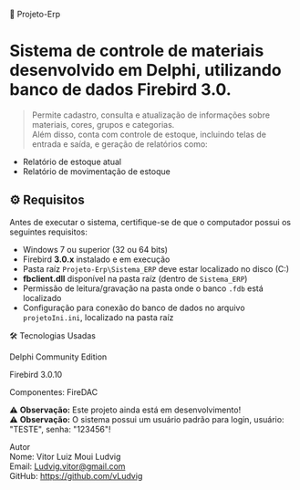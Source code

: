 🧾 Projeto-Erp

# Sistema de controle de materiais desenvolvido em Delphi, utilizando banco de dados Firebird 3.0. 
> Permite cadastro, consulta e atualização de informações sobre materiais, cores, grupos e categorias.  
> Além disso, conta com controle de estoque, incluindo telas de entrada e saída, e geração de relatórios como:
- Relatório de estoque atual
- Relatório de movimentação de estoque

## ⚙️ Requisitos

Antes de executar o sistema, certifique-se de que o computador possui os seguintes requisitos:

- Windows 7 ou superior (32 ou 64 bits)
- Firebird **3.0.x** instalado e em execução
- Pasta raíz `Projeto-Erp\Sistema_ERP` deve estar localizado no disco (C:)
- **fbclient.dll** disponível na pasta raíz (dentro de `Sistema_ERP`)
- Permissão de leitura/gravação na pasta onde o banco `.fdb` está localizado
- Configuração para conexão do banco de dados no arquivo `projetoIni.ini`, localizado na pasta raíz

🛠️ Tecnologias Usadas

Delphi Community Edition

Firebird 3.0.10

Componentes: FireDAC 

⚠️ **Observação:** Este projeto ainda está em desenvolvimento! <br>
⚠️ **Observação:** O sistema possui um usuário padrão para login, usuário: "TESTE", senha: "123456"!

Autor <br>
Nome: Vitor Luiz Moui Ludvig <br>
Email: Ludvig.vitor@gmail.com <br>
GitHub: https://github.com/vLudvig
